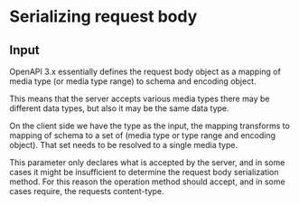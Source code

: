 # Serializing request body

## Input

OpenAPI 3.x essentially defines the request body object as a mapping of media type (or media type range) to schema and encoding object.

This means that the server accepts various media types there may be different data types, but also it may be the same data type.

On the client side we have the type as the input, the mapping transforms to mapping of schema to a set of (media type or type range and encoding object).
That set needs to be resolved to a single media type.

This parameter only declares what is accepted by the server, and in some cases it might be insufficient to determine the request body serialization method. For this reason the operation method should accept, and in some cases require, the requests content-type.
